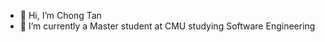 - 👋 Hi, I’m Chong Tan
- 🌱 I’m currently a Master student at CMU studying Software Engineering
<!-- - 💞️ I’m looking to collaborate on ...
- 📫 How to reach me ...
 -->
<!---
CharlieCMU/CharlieCMU is a ✨ special ✨ repository because its `README.md` (this file) appears on your GitHub profile.
You can click the Preview link to take a look at your changes.
--->
